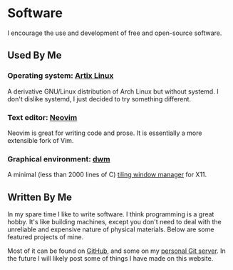 # Software

I encourage the use and development of free and open-source software.

## Used By Me

### Operating system: [Artix Linux](https://artixlinux.org/)

A derivative GNU/Linux distribution of Arch Linux but without systemd.
I don't dislike systemd, I just decided to try something different.

### Text editor: [Neovim](https://neovim.io/)

Neovim is great for writing code and prose. It is essentially a more extensible fork of Vim.

### Graphical environment: [dwm](https://dwm.suckless.org/)

A minimal (less than 2000 lines of C) [tiling window manager](https://en.wikipedia.org/wiki/Tiling_window_manager) for X11.

## Written By Me

In my spare time I like to write software. I think programming is a great hobby.
It's like building machines, except you don't need to deal with the unreliable
and expensive nature of physical materials. Below are some featured projects of mine.

Most of it can be found on [GitHub](https://github.com/tteeoo), and some on my [personal Git server](https://git.theohenson.com).
In the future I will likely post some of things I have made on this website.
